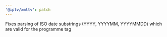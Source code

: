```yaml
---
'@iptv/xmltv': patch
---
```


Fixes parsing of ISO date substrings (YYYY, YYYYMM, YYYYMMDD) which are valid for the programme <date> tag
